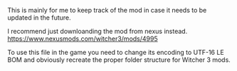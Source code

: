 This is mainly for me to keep track of the mod in case it needs to be updated in the future. 

I recommend just downloanding the mod from nexus instead.
https://www.nexusmods.com/witcher3/mods/4995

To use this file in the game you need to change its encoding to UTF-16 LE BOM and obviously recreate the proper folder structure for Witcher 3 mods.
